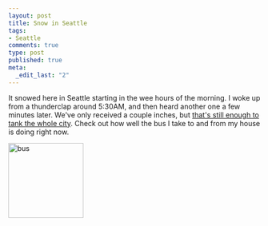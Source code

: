 ```yaml
--- 
layout: post
title: Snow in Seattle
tags: 
- Seattle
comments: true
type: post
published: true
meta: 
  _edit_last: "2"
---
```

It snowed here in Seattle starting in the wee hours of the morning. I woke up from a thunderclap around 5:30AM, and then heard another one a few minutes later. We've only received a couple inches, but <a href="http://www.komonews.com/news/36371689.html">that's still enough to tank the whole city</a>. Check out how well the bus I take to and from my house is doing right now.

<img class="alignnone size-thumbnail wp-image-821" title="bus" src="http://brethorsting.com/blog/wp-content/uploads/2008/12/bus-150x150.jpg" alt="bus" width="150" height="150" />
